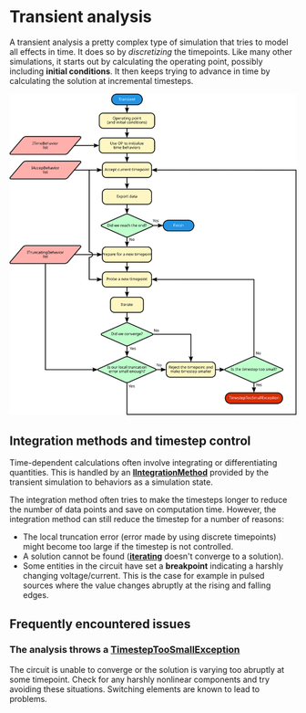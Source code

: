 # Transient analysis

A transient analysis a pretty complex type of simulation that tries to model all effects in time. It does so by *discretizing* the timepoints. Like many other simulations, it starts out by calculating the operating point, possibly including **initial conditions**. It then keeps trying to advance in time by calculating the solution at incremental timesteps.

<p align="center"><img src="images/transient.svg" /></p>

## Integration methods and timestep control

Time-dependent calculations often involve integrating or differentiating quantities. This is handled by an **[IIntegrationMethod](xref:SpiceSharp.Simulations.IIntegrationMethod)** provided by the transient simulation to behaviors as a simulation state.

The integration method often tries to make the timesteps longer to reduce the number of data points and save on computation time. However, the integration method can still reduce the timestep for a number of reasons:

- The local truncation error (error made by using discrete timepoints) might become too large if the timestep is not controlled.
- A solution cannot be found (**[iterating](iterate.md)** doesn't converge to a solution).
- Some entities in the circuit have set a **breakpoint** indicating a harshly changing voltage/current. This is the case for example in pulsed sources where the value changes abruptly at the rising and falling edges.

## Frequently encountered issues

### The analysis throws a **[TimestepTooSmallException](xref:SpiceSharp.TimestepTooSmallException)**
The circuit is unable to converge or the solution is varying too abruptly at some timepoint. Check for any harshly nonlinear components and try avoiding these situations. Switching elements are known to lead to problems.